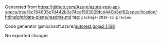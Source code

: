 Generated from https://github.com/Azure/azure-rest-api-specs/tree/3c764635e7d442b3e74caf593029fcd440b3ef82/specification/hdinsight/data-plane/readme.md tag: `package-2018-11-preview`

Code generator @microsoft.azure/autorest.go@2.1.168

No exported changes